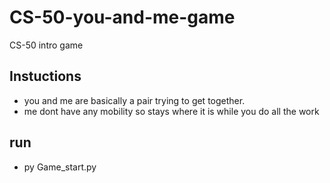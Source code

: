 # CS-50-you-and-me-game

CS-50 intro game

## Instuctions

- you and me are basically a pair trying to get together.
- me dont have any mobility so stays where it is while you do all the work

## run

- py Game_start.py
